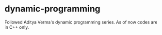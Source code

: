 # dynamic-programming
Followed Aditya Verma's dynamic programming series. As of now codes are in C++ only.
